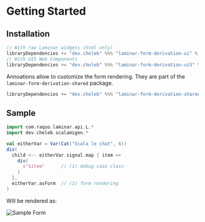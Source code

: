 # Getting Started

## Installation

```sbt
// With raw Laminar widgets (html only)
libraryDependencies += "dev.cheleb" %%% "laminar-form-derivation-ui" % "{{ projectVersion }}"
// With UI5 Web Components
libraryDependencies += "dev.cheleb" %%% "laminar-form-derivation-ui5" % "{{ projectVersion}}"
```

Annoations allow to customize the form rendering. They are part of the `laminar-form-derivation-shared` package.

```sbt
libraryDependencies += "dev.cheleb" %%% "laminar-form-derivation-shared" % "{{ projectVersion }}"
```

## Sample

```scala sc:nocompile
import com.raquo.laminar.api.L.*
import dev.cheleb.scalamigen.*

val eitherVar = Var(Cat("Scala le chat", 6))
div(
  child <-- eitherVar.signal.map { item =>
    div(
      s"$item"      // (1) debug case class
    )
  },
  eitherVar.asForm  // (2) form rendering
)
```

Will be rendered as:

![Sample Form](../images/simple-form.png)
